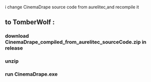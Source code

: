  
i change CinemaDrape source code from aurelitec,and recompile it

## to TomberWolf :
   ### download CinemaDrape_compiled_from_aurelitec_sourceCode.zip in release 
   ### unzip 
   ### run CinemaDrape.exe
